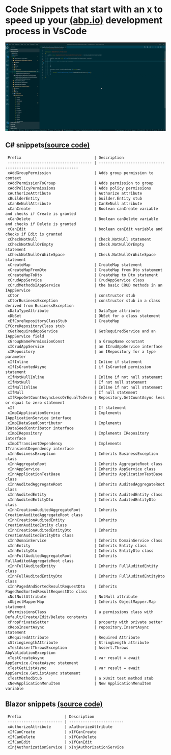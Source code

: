 # Code Snippets that start with an x to speed up your [(abp.io)](https://abp.io/) development process in VsCode

![ABPx in Action!](images/abpx_in_action.gif "ABPx - Code snippets that start with an 'x' - in Action!")

## C# snippets[(source code)](https://github.com/bartvanhoey/ABPx/blob/master/snippets/csharp.json)

     Prefix                                | Description                                                  
     ------------------------------------- | ------------------------------------------------------------- 
     xAddGroupPermission                   | Adds group permission to context                             
     xAddPermissionToGroup                 | Adds permission to group                                     
     xAddPolicyPermissions                 | Adds policy permissions                                      
     xAuthorizeAttribute                   | Authorize attribute                                          
     xBuilderEntity                        | builder.Entity stub                                          
     xCanBeNullAttribute                   | CanBeNull attribute                                          
     xCanCreate                            | Boolean canCreate variable and checks if Create is granted   
     xCanDelete                            | Boolean canDelete variable and checks if Delete is granted   
     xCanEdit                              | boolean canEdit variable and checks if Edit is granted       
     xCheckNotNull                         | Check.NotNull statement                                      
     xCheckNotNullOrEmpty                  | Check.NotNullOrEmpty statement                               
     xCheckNotNullOrWhiteSpace             | Check.NotNullOrWhiteSpace statement                          
     xCreateMap                            | CreateMap statement                                          
     xCreateMapFromDto                     | CreateMap from Dto statement                                 
     xCreateMapToDto                       | CreateMap to Dto statement                                   
     xCrudAppService                       | CrudAppService class                                         
     xCrudMethodsIAppService               | the basic CRUD methods in an IAppService                     
     xCtor                                 | constructor stub                                             
     xCtorBusinessException                | constructor stub in a class derived from BusinessException   
     xDataTypeAttribute                    | DataType attribute                                           
     xDbSet                                | DbSet for a class statement                                  
     xEfCoreRepositoryClassStub            | CreateMap EfCoreRepositoryClass stub                         
     xGetRequiredAppService                | GetRequiredService and an IAppService field                  
     xGroupNamePermissionConst             | a GroupName constant                                         
     xICrudAppService                      | an ICrudAppService interface                                 
     xIRepository                          | an IRepository for a type parameter                          
     xIfInline                             | Inline if statement                                          
     xIfIsGrantedAsync                     | if IsGranted permission statement                            
     xIfNotNullInline                      | Inline if not null statement                                 
     xIfNotNull                            | If not null statement                                        
     xIfNullInline                         | Inline if not null statement                                 
     xIfNull                               | If null statement                                            
     xIfRepoGetCountAsyncLessOrEqualToZero | Repository.GetCountAsync less or equal to zero statement     
     xIf                                   | If statement                                                 
     xImpIApplicationService               | Implements IApplicationService interface                     
     xImpIDataSeedContributor              | Implements IDataSeedContributor interface                    
     xImpIRepository                       | Implements IRepository interface                             
     xImpITransientDependency              | Implements ITransientDependency interface                    
     xInhBusinessException                 | Inherits BusinessException class                             
     xInhAggregateRoot                     | Inherits AggregateRoot class                                 
     xInhAppService                        | Inherits AppService class                                    
     xInhApplicationTestBase               | Inherits ApplicationTestBase class                           
     xInhAuditedAggregateRoot              | Inherits AuditedAggregateRoot class                          
     xInhAuditedEntity                     | Inherits AuditedEntity class                                 
     xInhAuditedEntityDto                  | Inherits AuditedEntityDto class                              
     xInhCreationAuditedAggregateRoot      | Inherits CreationAuditedAggregateRoot class                  
     xInhCreationAuditedEntity             | Inherits CreationAuditedEntity class                         
     xInhCreationAuditedEntityDto          | Inherits CreationAuditedEntityDto class                      
     xInhDomainService                     | Inherits DomainService class                                 
     xInhEntity                            | Inherits Entity class                                        
     xInhEntityDto                         | Inherits EntityDto class                                     
     xInhFullAuditedAggregateRoot          | Inherits FullAuditedAggregateRoot class                      
     xInhFullAuditedEntity                 | Inherits FullAuditedEntity class                             
     xInhFullAuditedEntityDto              | Inherits FullAuditedEntityDto class                          
     xInhPagedAndSortedResultRequestDto    | Inherits PagedAndSortedResultRequestDto class                
     xNotNullAttribute                     | NotNull attribute                                            
     xObjectMapperMap                      | Inherits ObjectMapper.Map statement                          
     xPermissionsClass                     | a permissions class with Default/Create/Edit/Delete constants
     xPropPrivateSetter                    | property with private setter                                 
     xRepoInsertAsync                      | repository.InsertAsync statement                             
     xRequiredAttribute                    | Required Attribute                                           
     xStringLengthAttribute                | StringLength attribute                                       
     xTestAssertThrowsException            | Assert.Throws AbpValidationException                         
     xTestCreateAsync                      | var result = await AppService.CreateAsync statement          
     xTestGetListAsync                     | var result = await AppService.GetListAsync statement         
     xTestMethodStub                       | a xUnit test method stub                                     
     xNewApplicationMenuItem               | New ApplicationMenuItem variable                             

## Blazor snippets [(source code)](https://github.com/bartvanhoey/ABPx/blob/master/snippets/razor.json)

     Prefix                   | Description             
     ------------------------ | ------------------------ 
     xAuthorizeAttribute      | xAuthorizeAttribute     
     xIfCanCreate             | xIfCanCreate            
     xIfCanDelete             | xIfCanDelete            
     xIfCanEdit               | xIfCanEdit              
     xInjAuthorizationService | xInjAuthorizationService


